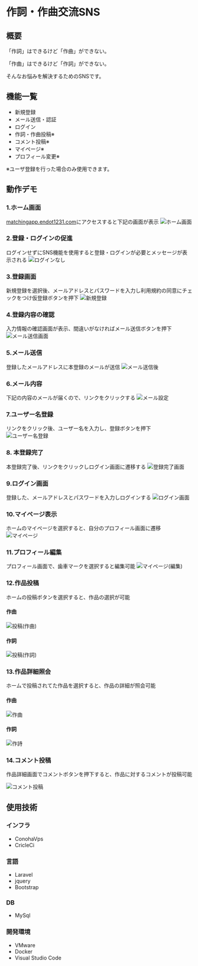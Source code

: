 # 作詞・作曲交流SNS
## 概要
「作詞」はできるけど「作曲」ができない。

「作曲」はできるけど「作詞」ができない。

そんなお悩みを解決するためのSNSです。

## 機能一覧

- 新規登録
- メール送信・認証
- ログイン
- 作詞・作曲投稿※
- コメント投稿※
- マイページ※
- プロフィール変更※

※ユーザ登録を行った場合のみ使用できます。

## 動作デモ

### 1.ホーム画面
 [matchingapp.endot1231.com](https://matchingapp.endot1231.com)にアクセスすると下記の画面が表示
![ホーム画面](https://user-images.githubusercontent.com/61013390/80949201-80470800-8e2e-11ea-87ae-02737432d3f3.PNG)

### 2.登録・ログインの促進
ログインせずにSNS機能を使用すると登録・ログインが必要とメッセージが表示される
![ログインなし](https://user-images.githubusercontent.com/61013390/80949387-e764bc80-8e2e-11ea-9958-b62512a5d888.PNG)

### 3.登録画面
新規登録を選択後、メールアドレスとパスワードを入力し利用規約の同意にチェックをつけ仮登録ボタンを押下
![新規登録](https://user-images.githubusercontent.com/61013390/80962860-cd37d800-8e48-11ea-8e63-8283219e2f6a.PNG)

### 4.登録内容の確認
入力情報の確認画面が表示、間違いがなければメール送信ボタンを押下
![メール送信画面](https://user-images.githubusercontent.com/61013390/80962782-a8436500-8e48-11ea-8207-ca4cd1fdf938.PNG)

### 5.メール送信
登録したメールアドレスに本登録のメールが送信
![メール送信後](https://user-images.githubusercontent.com/61013390/80963110-48998980-8e49-11ea-94d4-4a54a1edb3d1.PNG)

### 6.メール内容
下記の内容のメールが届くので、リンクをクリックする
![メール設定](https://user-images.githubusercontent.com/61013390/80949318-c7cd9400-8e2e-11ea-886d-7615a476ed0a.PNG)

### 7.ユーザー名登録
リンクをクリック後、ユーザー名を入力し、登録ボタンを押下
![ユーザー名登録](https://user-images.githubusercontent.com/61013390/80962845-c4df9d00-8e48-11ea-80b5-ff3a772a1d79.PNG)

### 8. 本登録完了
本登録完了後、リンクをクリックしログイン画面に遷移する
![登録完了画面](https://user-images.githubusercontent.com/61013390/80949540-298dfe00-8e2f-11ea-91bd-8ed1e215ba63.PNG)

### 9.ログイン画面
登録した、メールアドレスとパスワードを入力しログインする
![ログイン画面](https://user-images.githubusercontent.com/61013390/80949410-f2b7e800-8e2e-11ea-88b0-d8d6c8bb4e97.PNG)

### 10.マイページ表示
ホームのマイページを選択すると、自分のプロフィール画面に遷移
![マイページ](https://user-images.githubusercontent.com/61013390/80949294-b84e4b00-8e2e-11ea-9d37-cecb59740942.PNG)

### 11.プロフィール編集
プロフィール画面で、歯車マークを選択すると編集可能
![マイページ(編集)](https://user-images.githubusercontent.com/61013390/80949277-ac628900-8e2e-11ea-94c8-8e90e7f72287.PNG)

### 12.作品投稿
ホームの投稿ボタンを選択すると、作品の選択が可能

#### 作曲
![投稿(作曲)](https://user-images.githubusercontent.com/61013390/80949556-301c7580-8e2f-11ea-92a3-54885f02362a.PNG)
#### 作詞
![投稿(作詞)](https://user-images.githubusercontent.com/61013390/80949472-12e7a700-8e2f-11ea-9347-647c64343417.PNG)

### 13.作品詳細照会
ホームで投稿されてた作品を選択すると、作品の詳細が照会可能

#### 作曲
![作曲](https://user-images.githubusercontent.com/61013390/80949425-f8adc900-8e2e-11ea-981c-5960df2a7e42.PNG)
#### 作詞
![作詩](https://user-images.githubusercontent.com/61013390/80949494-1aa74b80-8e2f-11ea-882d-3c2942a9b073.PNG)

### 14.コメント投稿
作品詳細画面でコメントボタンを押下すると、作品に対するコメントが投稿可能

![コメント投稿](https://user-images.githubusercontent.com/61013390/80964233-72ec4680-8e4b-11ea-9823-b6045c47c731.PNG)

## 使用技術

### インフラ
- ConohaVps
- CricleCi

### 言語
- Laravel
- jquery
- Bootstrap

### DB
- MySql

### 開発環境
- VMware
- Docker
- Visual Studio Code